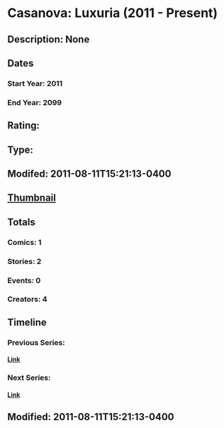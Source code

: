 # Casanova: Luxuria (2011 - Present)
## Description: None
## Dates
### Start Year: 2011
### End Year: 2099
## Rating: 
## Type: 
## Modifed: 2011-08-11T15:21:13-0400
## [Thumbnail](http://i.annihil.us/u/prod/marvel/i/mg/c/a0/4cb77ae52d8c6.jpg)
## Totals
### Comics: 1
### Stories: 2
### Events: 0
### Creators: 4
## Timeline
### Previous Series: 
#### [Link]()
### Next Series: 
#### [Link]()
## Modified: 2011-08-11T15:21:13-0400